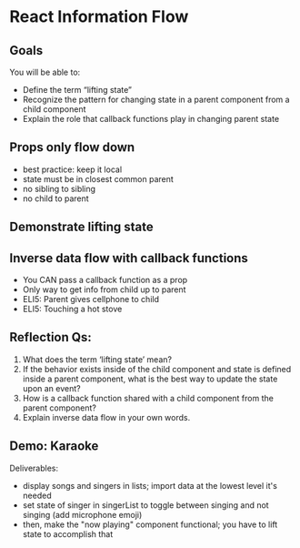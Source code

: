 # React Information Flow

## Goals
You will be able to:
- Define the term “lifting state”
- Recognize the pattern for changing state in a parent component from a child component
- Explain the role that callback functions play in changing parent state

## Props only flow down
- best practice: keep it local
- state must be in closest common parent
- no sibling to sibling
- no child to parent

## Demonstrate lifting state

## Inverse data flow with callback functions
- You CAN pass a callback function as a prop
- Only way to get info from child up to parent
- ELI5: Parent gives cellphone to child
- ELI5: Touching a hot stove

## Reflection Qs:
1. What does the term ‘lifting state’ mean?
2. If the behavior exists inside of the child component and state is defined inside a parent component, what is the best way to update the state upon an event?
3. How is a callback function shared with a child component from the parent component?
4. Explain inverse data flow in your own words.

## Demo: Karaoke
Deliverables:
- display songs and singers in lists; import data at the lowest level it's needed
- set state of singer in singerList to toggle between singing and not singing (add microphone emoji)
- then, make the "now playing" component functional; you have to lift state to accomplish that